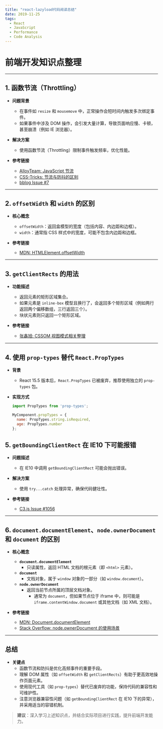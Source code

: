 ```yaml
---
title: "react-lazyload代码阅读总结"
date: 2019-11-25
tags:
  - React
  - JavaScript
  - Performance
  - Code Analysis
---
```


# 前端开发知识点整理

---

## **1. 函数节流（Throttling）**

- **问题背景**  
  - 在事件如 `resize` 和 `mousemove` 中，正常操作会短时间内触发多次绑定事件。  
  - 如果事件中涉及 DOM 操作，会引发大量计算，导致页面响应慢、卡顿，甚至崩溃（例如 IE 浏览器）。  

- **解决方案**  
  - 使用函数节流（Throttling）限制事件触发频率，优化性能。  

- **参考链接**  
  - [AlloyTeam: JavaScript 节流](http://www.alloyteam.com/2012/11/javascript-throttle/)  
  - [CSS-Tricks: 节流与防抖的区别](https://css-tricks.com/the-difference-between-throttling-and-debouncing/)  
  - [bblog Issue #7](https://github.com/lishengzxc/bblog/issues/7)  

---

## **2. `offsetWidth` 和 `width` 的区别**

- **核心概念**  
  - `offsetWidth`：返回盒模型的宽度（包括内容、内边距和边框）。  
  - `width`：通常指 CSS 样式中的宽度，可能不包含内边距和边框。  

- **参考链接**  
  - [MDN: HTMLElement.offsetWidth](https://developer.mozilla.org/zh-CN/docs/Web/API/HTMLElement/offsetWidth)  

---

## **3. `getClientRects` 的用法**

- **功能描述**  
  - 返回元素的矩形区域集合。  
  - 如果元素是 `inline-box` 模型且换行了，会返回多个矩形区域（例如两行返回两个偏移数组，三行返回三个）。  
  - 块状元素则只返回一个矩形区域。  

- **参考链接**  
  - [张鑫旭: CSSOM 视图模式相关整理](http://www.zhangxinxu.com/wordpress/2011/09/cssom%E8%A7%86%E5%9B%BE%E6%A8%A1%E5%BC%8Fcssom-view-module%E7%9B%B8%E5%85%B3%E6%95%B4%E7%90%86%E4%B8%8E%E4%BB%8B%E7%BB%8D/)  

---

## **4. 使用 `prop-types` 替代 `React.PropTypes`**

- **背景**  
  - React 15.5 版本后，`React.PropTypes` 已被废弃，推荐使用独立的 `prop-types` 包。  

- **实现方式**  
  ```javascript
  import PropTypes from 'prop-types';

  MyComponent.propTypes = {
    name: PropTypes.string.isRequired,
    age: PropTypes.number
  };


## **5. `getBoundingClientRect` 在 IE10 下可能报错**

- **问题描述**  
  - 在 IE10 中调用 `getBoundingClientRect` 可能会抛出错误。  

- **解决方案**  
  - 使用 `try...catch` 处理异常，确保代码健壮性。  

- **参考链接**  
  - [C3.js Issue #1056](https://github.com/c3js/c3/issues/1056)  

---

## **6. `document.documentElement`、`node.ownerDocument` 和 `document` 的区别**

- **核心概念**  
  - **`document.documentElement`**  
    - 只读属性，返回 HTML 文档的根元素（即 `<html>` 元素）。  
  - **`document`**  
    - 文档对象，属于 `window` 对象的一部分（如 `window.document`）。  
  - **`node.ownerDocument`**  
    - 返回当前节点所属的顶层文档对象。  
      - 通常为 `document`，但如果节点位于 iframe 中，则可能是 `iframe.contentWindow.document` 或其他文档（如 XML 文档）。  

- **参考链接**  
  - [MDN: Document.documentElement](https://developer.mozilla.org/zh-CN/docs/Web/API/Document/documentElement)  
  - [Stack Overflow: node.ownerDocument 的使用场景](https://stackoverflow.com/questions/9845043/when-node-ownerdocument-is-not-window-document)  

---

## **总结**

- **关键点**  
  - 函数节流和防抖是优化高频事件的重要手段。  
  - 理解 DOM 属性（如 `offsetWidth` 和 `getClientRects`）有助于更高效地操作页面元素。  
  - 使用现代工具（如 `prop-types`）替代已废弃的功能，保持代码的兼容性和可维护性。  
  - 注意浏览器兼容性问题（如 `getBoundingClientRect` 在 IE10 下的异常），并采用适当的容错机制。  

> **建议**：深入学习上述知识点，并结合实际项目进行实践，提升前端开发能力。